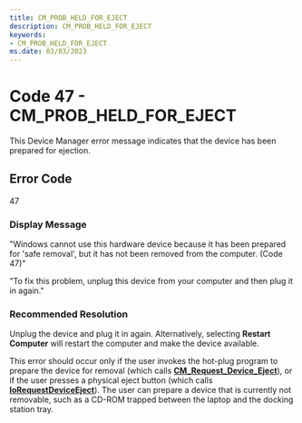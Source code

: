 ```yaml
---
title: CM_PROB_HELD_FOR_EJECT
description: CM_PROB_HELD_FOR_EJECT
keywords:
- CM_PROB_HELD_FOR_EJECT
ms.date: 03/03/2023
---
```


# Code 47 - CM_PROB_HELD_FOR_EJECT

This Device Manager error message indicates that the device has been prepared for ejection.

## Error Code

47

### Display Message

"Windows cannot use this hardware device because it has been prepared for 'safe removal', but it has not been removed from the computer. (Code 47)"

"To fix this problem, unplug this device from your computer and then plug it in again."

### Recommended Resolution

Unplug the device and plug it in again. Alternatively, selecting **Restart Computer** will restart the computer and make the device available.

This error should occur only if the user invokes the hot-plug program to prepare the device for removal (which calls [**CM_Request_Device_Eject**](/windows/win32/api/cfgmgr32/nf-cfgmgr32-cm_request_device_ejectw)), or if the user presses a physical eject button (which calls [**IoRequestDeviceEject**](/windows-hardware/drivers/ddi/wdm/nf-wdm-iorequestdeviceeject)). The user can prepare a device that is currently not removable, such as a CD-ROM trapped between the laptop and the docking station tray.
